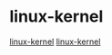 # linux-kernel

[linux-kernel](https://github.com/XWHQSJ/ebooks)
[linux-kernel](https://github.com/amezin/vscode-linux-kernel)
